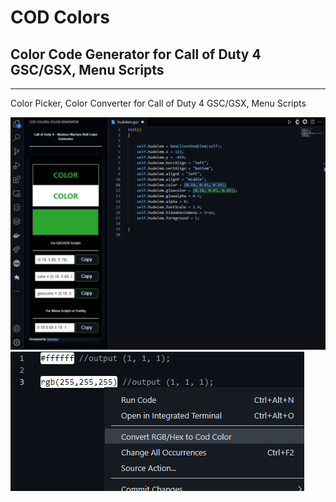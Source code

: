 # COD Colors

## Color Code Generator for Call of Duty 4 GSC/GSX, Menu Scripts

-------------------------------------------------------------

Color Picker, Color Converter for Call of Duty 4 GSC/GSX, Menu Scripts

<!--
    It's probably easier just to define references to any screenshots at the top of the file

    NOTE: All image URLs MUST be full paths and use https
-->
[color-picker]: images/cod-colors.png?raw=true "Color Picker for Call of Duty 4 Scripts"
[color-converter]: images/cod-colors2.png?raw=true "RGB/Hex to Cod Color Converter"

![alt text][color-picker]
![alt text][color-converter]

